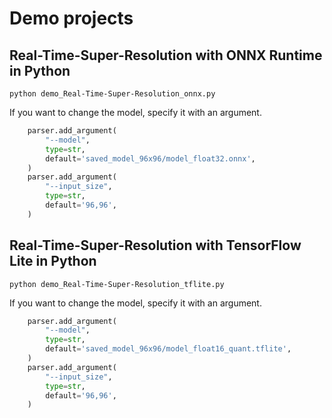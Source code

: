 # Demo projects

## Real-Time-Super-Resolution with ONNX Runtime in Python
```
python demo_Real-Time-Super-Resolution_onnx.py
```

If you want to change the model, specify it with an argument.
```python
    parser.add_argument(
        "--model",
        type=str,
        default='saved_model_96x96/model_float32.onnx',
    )
    parser.add_argument(
        "--input_size",
        type=str,
        default='96,96',
    )
```

## Real-Time-Super-Resolution with TensorFlow Lite in Python
```
python demo_Real-Time-Super-Resolution_tflite.py
```

If you want to change the model, specify it with an argument.
```python
    parser.add_argument(
        "--model",
        type=str,
        default='saved_model_96x96/model_float16_quant.tflite',
    )
    parser.add_argument(
        "--input_size",
        type=str,
        default='96,96',
    )
```


